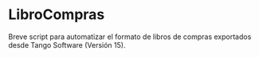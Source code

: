 # LibroCompras

Breve script para automatizar el formato de libros de compras exportados desde Tango Software (Versión 15).
